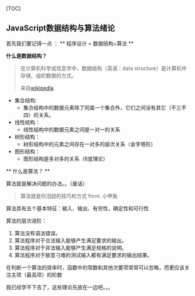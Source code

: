 [TOC]

## JavaScript数据结构与算法绪论

首先我们要记得一点  ： ** 程序设计 = 数据结构+算法 **


**什么是数据结构？**

> 在计算机科学或信息学中，数据结构（英语：data structure）是计算机中存储、组织数据的方式。
> 
>来自[wikipedia](https://zh.wikipedia.org/wiki/%E6%95%B0%E6%8D%AE%E7%BB%93%E6%9E%84)


- 集合结构:
    - 集合结构中的数据元素除了同属一个集合外，它们之间没有其它（不三不四）的关系。
- 线性结构：
    - 线性结构中的数据元素之间是一对一的关系
- 树形结构：
    - 树形结构中的元素之间存在一对多的层次关系（金字塔形）
- 图形结构：
    - 图形结构是多对多的关系（6度理论）


** 什么是算法？ **

算法就是解决问题的办法。。（废话）

> 算法就是你泡妞的技巧和方式   form: 小甲鱼

算法具有五个基本特征：输入、输出、有穷性，确定性和可行性

算法的层次进阶：

1. 算法没有语法错误。
2. 算法程序对于合法输入能够产生满足要求的输出。
3. 算法程序对于非法输入能够产生满足规格的说明。 
4. 算法程序对于故意刁难的测试输入都有满足要求的输出结果。


在判断一个算法的效率时，函数中的常数和其他次要项常常可以忽略，而更应该关注主项（最高项）的阶数


我已经学不下去了，这些理论先放在一边吧。。。


